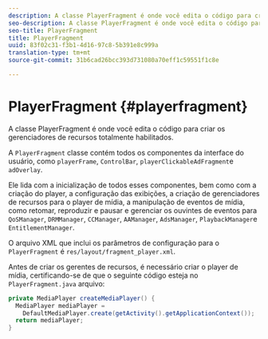 ```yaml
---
description: A classe PlayerFragment é onde você edita o código para criar os gerenciadores de recursos totalmente habilitados.
seo-description: A classe PlayerFragment é onde você edita o código para criar os gerenciadores de recursos totalmente habilitados.
seo-title: PlayerFragment
title: PlayerFragment
uuid: 83f02c31-f3b1-4d16-97c8-5b391e8c999a
translation-type: tm+mt
source-git-commit: 31b6cad26bcc393d731080a70eff1c59551f1c8e

---
```



# PlayerFragment {#playerfragment}

A classe PlayerFragment é onde você edita o código para criar os gerenciadores de recursos totalmente habilitados.

A `PlayerFragment` classe contém todos os componentes da interface do usuário, como `playerFrame`, `ControlBar`, `playerClickableAdFragment`e `adOverlay`.

Ele lida com a inicialização de todos esses componentes, bem como com a criação do player, a configuração das exibições, a criação de gerenciadores de recursos para o player de mídia, a manipulação de eventos de mídia, como retomar, reproduzir e pausar e gerenciar os ouvintes de eventos para `QoSManager`, `DRMManager`, `CCManager`, `AAManager`, `AdsManager`, `PlaybackManager`e `EntitlementManager`.

O arquivo XML que inclui os parâmetros de configuração para o `PlayerFragment` é `res/layout/fragment_player.xml`.

Antes de criar os gerentes de recursos, é necessário criar o player de mídia, certificando-se de que o seguinte código esteja no `PlayerFragment.java` arquivo:

```java
private MediaPlayer createMediaPlayer() { 
  MediaPlayer mediaPlayer =  
    DefaultMediaPlayer.create(getActivity().getApplicationContext()); 
  return mediaPlayer; 
}
```
